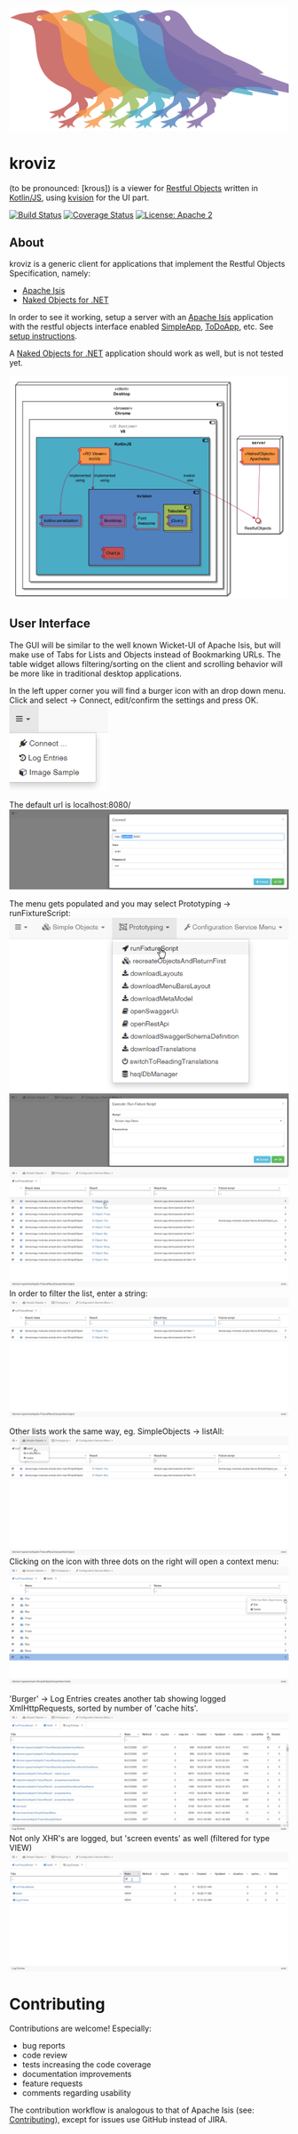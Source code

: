 ![kroviz Logo](./images/kroviz-logo.svg )
# kroviz 
(to be pronounced: [krous]) is a viewer for [Restful Objects](http://www.restfulobjects.org) written in [Kotlin/JS](https://github.com/JetBrains/kotlin/tree/master/js), using [kvision](https://rjaros.github.io/kvision) for the UI part. 


[![Build Status](https://travis-ci.com/joerg-rade/kroviz.svg?branch=master)](https://travis-ci.com/joerg-rade/kroviz.svg?branch=master)
[![Coverage Status](https://coveralls.io/repos/github/joerg-rade/kroviz/badge.svg?branch=master)](https://coveralls.io/github/joerg-rade/kroviz?branch=master)
[![License: Apache 2](https://img.shields.io/badge/license-Apache%202-blue)](https://opensource.org/licenses/Apache-2.0)
## About

kroviz is a generic client for applications that implement the Restful Objects Specification, namely:

* [Apache Isis](https://isis.apache.org/)
* [Naked Objects for .NET](http://nakedobjects.net/home/index.shtml)

In order to see it working, setup a server with an [Apache Isis](https://isis.apache.org/) application with the restful objects interface enabled 
[SimpleApp](https://github.com/apache/isis/tree/master/example/application/simpleapp), [ToDoApp](https://github.com/isisaddons/isis-app-todoapp), 
etc. See [setup instructions](./docs/DevelopmentGuide.md#setup-the-back-end). 

A [Naked Objects for .NET](http://nakedobjects.net/home/index.shtml) application should work as well, but is not tested yet.

![Preview](./images/arc-overview.png)

## User Interface

The GUI will be similar to the well known Wicket-UI of Apache Isis, but will make use of Tabs for Lists and Objects instead of Bookmarking URLs.
The table widget allows filtering/sorting on the client and scrolling behavior will be more like in traditional desktop applications.  

In the left upper corner you will find a burger icon with an drop down menu. Click and select -> Connect, edit/confirm the settings and press OK.
![Preview](./images/Connect1.png)

The default url is localhost:8080/
![Preview](./images/Connect2.png)

The menu gets populated and you may select Prototyping -> runFixtureScript:
![Preview](./images/RunFixtureScript1.png)
![Preview](./images/RunFixtureScript2.png)
![Preview](./images/RunFixtureScript3.png)
In order to filter the list, enter a string:
![Preview](./images/RunFixtureScript4.png)

Other lists work the same way, eg. SimpleObjects -> listAll:
![Preview](./images/ListAll1.png)
Clicking on the icon with three dots on the right will open a context menu:
![Preview](./images/ListAll2.png)

'Burger' -> Log Entries  creates another tab showing logged XmlHttpRequests, sorted by number of 'cache hits'.
![Preview](./images/LogEntries1.png)
Not only XHR's are logged, but 'screen events' as well (filtered for type VIEW)
![Preview2](./images/LogEntries2.png)


# Contributing
Contributions are welcome! Especially:
* bug reports
* code review
* tests increasing the code coverage
* documentation improvements
* feature requests
* comments regarding usability

The contribution workflow is analogous to that of Apache Isis (see: [Contributing](https://isis.apache.org/guides/dg/dg.html#_dg_contributing)), 
except for issues use GitHub instead of JIRA.


